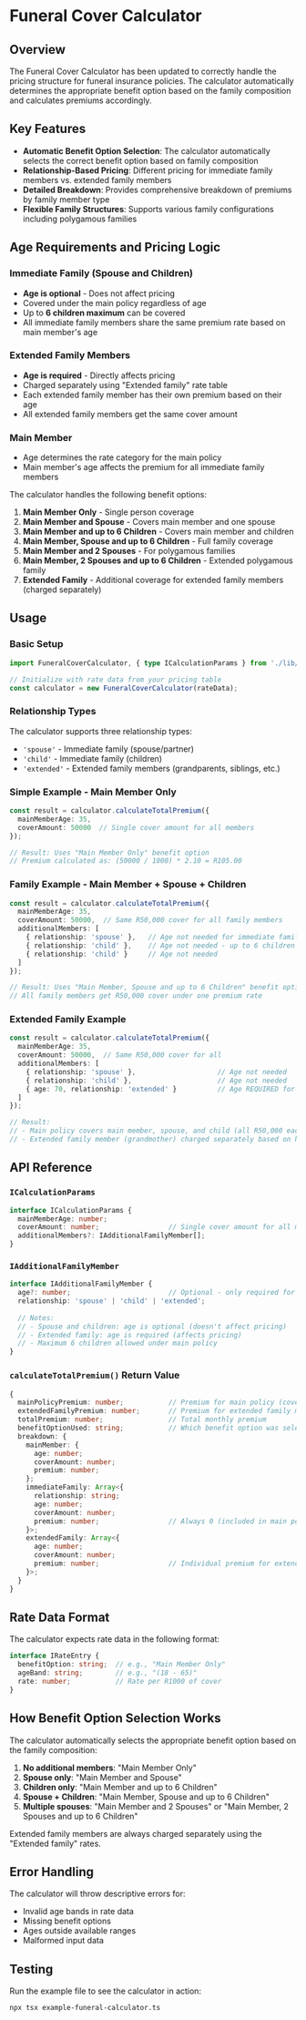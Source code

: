# Funeral Cover Calculator

## Overview

The Funeral Cover Calculator has been updated to correctly handle the pricing structure for funeral insurance policies. The calculator automatically determines the appropriate benefit option based on the family composition and calculates premiums accordingly.

## Key Features

- **Automatic Benefit Option Selection**: The calculator automatically selects the correct benefit option based on family composition
- **Relationship-Based Pricing**: Different pricing for immediate family members vs. extended family members
- **Detailed Breakdown**: Provides comprehensive breakdown of premiums by family member type
- **Flexible Family Structures**: Supports various family configurations including polygamous families

## Age Requirements and Pricing Logic

### Immediate Family (Spouse and Children)
- **Age is optional** - Does not affect pricing
- Covered under the main policy regardless of age
- Up to **6 children maximum** can be covered
- All immediate family members share the same premium rate based on main member's age

### Extended Family Members
- **Age is required** - Directly affects pricing
- Charged separately using "Extended family" rate table
- Each extended family member has their own premium based on their age
- All extended family members get the same cover amount

### Main Member
- Age determines the rate category for the main policy
- Main member's age affects the premium for all immediate family members

The calculator handles the following benefit options:

1. **Main Member Only** - Single person coverage
2. **Main Member and Spouse** - Covers main member and one spouse
3. **Main Member and up to 6 Children** - Covers main member and children
4. **Main Member, Spouse and up to 6 Children** - Full family coverage
5. **Main Member and 2 Spouses** - For polygamous families
6. **Main Member, 2 Spouses and up to 6 Children** - Extended polygamous family
7. **Extended Family** - Additional coverage for extended family members (charged separately)

## Usage

### Basic Setup

```typescript
import FuneralCoverCalculator, { type ICalculationParams } from './lib/utils/funeralcover-calculator';

// Initialize with rate data from your pricing table
const calculator = new FuneralCoverCalculator(rateData);
```

### Relationship Types

The calculator supports three relationship types:

- `'spouse'` - Immediate family (spouse/partner)
- `'child'` - Immediate family (children)
- `'extended'` - Extended family members (grandparents, siblings, etc.)

### Simple Example - Main Member Only

```typescript
const result = calculator.calculateTotalPremium({
  mainMemberAge: 35,
  coverAmount: 50000  // Single cover amount for all members
});

// Result: Uses "Main Member Only" benefit option
// Premium calculated as: (50000 / 1000) * 2.10 = R105.00
```

### Family Example - Main Member + Spouse + Children

```typescript
const result = calculator.calculateTotalPremium({
  mainMemberAge: 35,
  coverAmount: 50000,  // Same R50,000 cover for all family members
  additionalMembers: [
    { relationship: 'spouse' },   // Age not needed for immediate family
    { relationship: 'child' },    // Age not needed - up to 6 children allowed
    { relationship: 'child' }     // Age not needed
  ]
});

// Result: Uses "Main Member, Spouse and up to 6 Children" benefit option
// All family members get R50,000 cover under one premium rate
```

### Extended Family Example

```typescript
const result = calculator.calculateTotalPremium({
  mainMemberAge: 35,
  coverAmount: 50000,  // Same R50,000 cover for all
  additionalMembers: [
    { relationship: 'spouse' },                    // Age not needed
    { relationship: 'child' },                     // Age not needed
    { age: 70, relationship: 'extended' }          // Age REQUIRED for extended family
  ]
});

// Result: 
// - Main policy covers main member, spouse, and child (all R50,000 each)
// - Extended family member (grandmother) charged separately based on her age (70)
```

## API Reference

### `ICalculationParams`

```typescript
interface ICalculationParams {
  mainMemberAge: number;
  coverAmount: number;                 // Single cover amount for all members
  additionalMembers?: IAdditionalFamilyMember[];
}
```

### `IAdditionalFamilyMember`

```typescript
interface IAdditionalFamilyMember {
  age?: number;                        // Optional - only required for extended family
  relationship: 'spouse' | 'child' | 'extended';
  
  // Notes:
  // - Spouse and children: age is optional (doesn't affect pricing)
  // - Extended family: age is required (affects pricing)
  // - Maximum 6 children allowed under main policy
}
```

### `calculateTotalPremium()` Return Value

```typescript
{
  mainPolicyPremium: number;           // Premium for main policy (covers immediate family)
  extendedFamilyPremium: number;       // Premium for extended family members
  totalPremium: number;                // Total monthly premium
  benefitOptionUsed: string;           // Which benefit option was selected
  breakdown: {
    mainMember: {
      age: number;
      coverAmount: number;
      premium: number;
    };
    immediateFamily: Array<{
      relationship: string;
      age: number;
      coverAmount: number;
      premium: number;                 // Always 0 (included in main policy)
    }>;
    extendedFamily: Array<{
      age: number;
      coverAmount: number;
      premium: number;                 // Individual premium for extended member
    }>;
  }
}
```

## Rate Data Format

The calculator expects rate data in the following format:

```typescript
interface IRateEntry {
  benefitOption: string;  // e.g., "Main Member Only"
  ageBand: string;        // e.g., "(18 - 65)"
  rate: number;           // Rate per R1000 of cover
}
```

## How Benefit Option Selection Works

The calculator automatically selects the appropriate benefit option based on the family composition:

1. **No additional members**: "Main Member Only"
2. **Spouse only**: "Main Member and Spouse"
3. **Children only**: "Main Member and up to 6 Children"
4. **Spouse + Children**: "Main Member, Spouse and up to 6 Children"
5. **Multiple spouses**: "Main Member and 2 Spouses" or "Main Member, 2 Spouses and up to 6 Children"

Extended family members are always charged separately using the "Extended family" rates.

## Error Handling

The calculator will throw descriptive errors for:

- Invalid age bands in rate data
- Missing benefit options
- Ages outside available ranges
- Malformed input data

## Testing

Run the example file to see the calculator in action:

```bash
npx tsx example-funeral-calculator.ts
```
